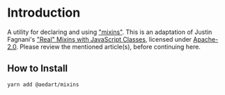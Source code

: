# Introduction

A utility for declaring and using ["mixins"](https://en.wikipedia.org/wiki/Mixin).
This is an adaptation of Justin Fagnani's ["Real" Mixins with JavaScript Classes](http://justinfagnani.com/2015/12/21/real-mixins-with-javascript-classes/), licensed under [Apache-2.0](https://spdx.org/licenses/Apache-2.0.html).
Please review the mentioned article(s), before continuing here.

## How to Install

```sh
yarn add @aedart/mixins
```